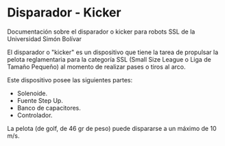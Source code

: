 Disparador - Kicker
===================

Documentación sobre el disparador o kicker para robots SSL de la Universidad Simón Bolívar

El disparador o "kicker" es un dispositivo que tiene la tarea de propulsar la pelota reglamentaria para la categoría SSL (Small Size League o Liga de Tamaño Pequeño) al momento de realizar pases o tiros al arco.

Este dispositivo posee las siguientes partes:

* Solenoide.
* Fuente Step Up.
* Banco de capacitores.
* Controlador.

La pelota (de golf, de 46 gr de peso) puede dispararse a un máximo de 10 m/s.
